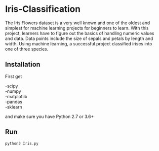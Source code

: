 # Iris-Classification

The Iris Flowers dataset is a very well known and one of the oldest and simplest for machine learning projects for beginners to learn. With this project, learners have to figure out the basics of handling numeric values and data. Data points include the size of sepals and petals by length and width. Using machine learning, a successful project classified irises into one of three species.

## Installation

First get

-scipy  
-numpy  
-matplotlib  
-pandas  
-sklearn  
 
and make sure you have Python 2.7 or 3.6+

## Run

    python3 Iris.py
